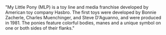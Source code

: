 "My Little Pony (MLP) is a toy line and media franchise developed by American toy company Hasbro. The first 
toys were developed by Bonnie Zacherle, Charles Muenchinger, and Steve D'Aguanno, and were produced in 1981.
The ponies feature colorful bodies, manes and a unique symbol on one or both sides of their flanks."